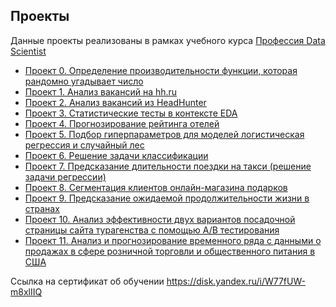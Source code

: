 ## Проекты

Данные проекты реализованы в рамках учебного курса [Профессия Data Scientist](https://skillfactory.ru/data-scientist-pro)

- [Проект 0. Определение производительности функции, которая рандомно угадывает число](https://github.com/experiment0/sf_data_science/tree/main/project_00)
- [Проект 1. Анализ вакансий на hh.ru](https://github.com/experiment0/sf_data_science/tree/main/project_01)
- [Проект 2. Анализ вакансий из HeadHunter](https://github.com/experiment0/sf_data_science/tree/main/project_02)
- [Проект 3. Статистические тесты в контексте EDA](https://github.com/experiment0/sf_data_science/tree/main/project_03)
- [Проект 4. Прогнозирование рейтинга отелей](https://github.com/experiment0/sf_data_science/tree/main/project_04)
- [Проект 5. Подбор гиперпараметров для моделей логистическая регрессия и случайный лес](https://github.com/experiment0/sf_data_science/tree/main/project_05)
- [Проект 6. Решение задачи классификации](https://github.com/experiment0/sf_data_science/tree/main/project_06)
- [Проект 7. Предсказание длительности поездки на такси (решение задачи регрессии)](https://github.com/experiment0/sf_data_science/tree/main/project_07)
- [Проект 8. Сегментация клиентов онлайн-магазина подарков](https://github.com/experiment0/sf_data_science/tree/main/project_08)
- [Проект 9. Предсказание ожидаемой продолжительности жизни в странах](https://github.com/experiment0/sf_data_science/tree/main/project_09)
- [Проект 10. Анализ эффективности двух вариантов посадочной страницы сайта турагенства с помощью A/B тестирования](https://github.com/experiment0/sf_data_science/tree/main/project_10)
- [Проект 11. Анализ и прогнозирование временного ряда с данными о продажах в сфере розничной торговли и общественного питания в США](https://github.com/experiment0/sf_data_science/tree/main/project_11)

Ссылка на сертификат об обучении https://disk.yandex.ru/i/W77fUW-m8xlIIQ
